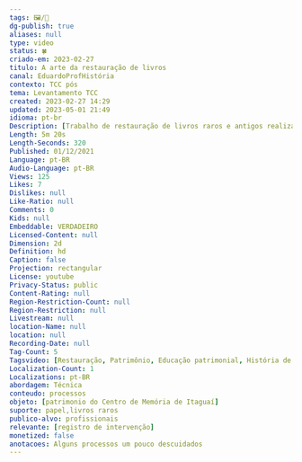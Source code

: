 ```yaml
---
tags: 🖼️/🎥️
dg-publish: true
aliases: null
type: video
status: 🍀
criado-em: 2023-02-27
titulo: A arte da restauração de livros
canal: EduardoProfHistória
contexto: TCC pós
tema: Levantamento TCC
created: 2023-02-27 14:29
updated: 2023-05-01 21:49
idioma: pt-br
Description: [Trabalho de restauração de livros raros e antigos realizado para o Centro de Memória de Itaguaí no ano de 2019 pela restauradora Zuleide Cristina Gomes, com pesquisa sendo realizada pelo então graduando em História Eduardo de Almeida Vieira.]
Length: 5m 20s
Length-Seconds: 320
Published: 01/12/2021
Language: pt-BR
Audio-Language: pt-BR
Views: 125
Likes: 7
Dislikes: null
Like-Ratio: null
Comments: 0
Kids: null
Embeddable: VERDADEIRO
Licensed-Content: null
Dimension: 2d
Definition: hd
Caption: false
Projection: rectangular
License: youtube
Privacy-Status: public
Content-Rating: null
Region-Restriction-Count: null
Region-Restriction: null
Livestream: null
location-Name: null
location: null
Recording-Date: null
Tag-Count: 5
Tagsvideo: [Restauração, Patrimônio, Educação patrimonial, História de Itaguaí, Itaguaí]
Localization-Count: 1
Localizations: pt-BR
abordagem: Técnica
conteudo: processos
objeto: [patrimonio do Centro de Memória de Itaguaí]
suporte: papel,livros raros
publico-alvo: profissionais
relevante: [registro de intervenção]
monetized: false
anotacoes: Alguns processos um pouco descuidados
---
```

